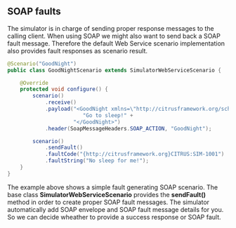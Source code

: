 ## SOAP faults

The simulator is in charge of sending proper response messages to the calling client. When using SOAP we might also want to send
back a SOAP fault message. Therefore the default Web Service scenario implementation also provides fault responses as scenario result.

```java
@Scenario("GoodNight")
public class GoodNightScenario extends SimulatorWebServiceScenario {

    @Override
    protected void configure() {
        scenario()
            .receive()
            .payload("<GoodNight xmlns=\"http://citrusframework.org/schemas/hello\">" +
                        "Go to sleep!" +
                     "</GoodNight>")
            .header(SoapMessageHeaders.SOAP_ACTION, "GoodNight");

        scenario()
            .sendFault()
            .faultCode("{http://citrusframework.org}CITRUS:SIM-1001")
            .faultString("No sleep for me!");
    }
}
```

The example above shows a simple fault generating SOAP scenario. The base class **SimulatorWebServiceScenario** provides
the **sendFault()** method in order to create proper SOAP fault messages. The simulator automatically add SOAP envelope and SOAP fault
message details for you. So we can decide wheather to provide a success response or SOAP fault.